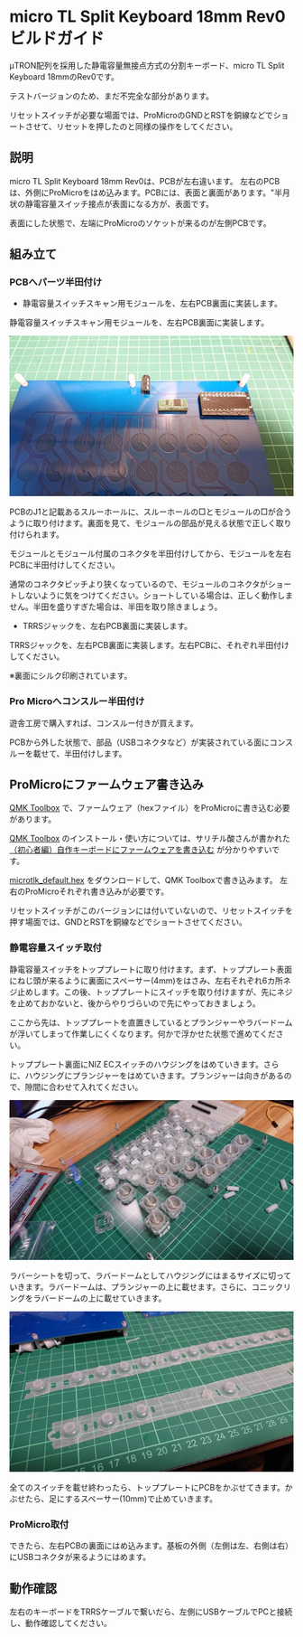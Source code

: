 # micro TL Split Keyboard 18mm Rev0ビルドガイド

μTRON配列を採用した静電容量無接点方式の分割キーボード、micro TL Split Keyboard 18mmのRev0です。

テストバージョンのため、まだ不完全な部分があります。

リセットスイッチが必要な場面では、ProMicroのGNDとRSTを銅線などでショートさせて、リセットを押したのと同様の操作をしてください。

## 説明
micro TL Split Keyboard 18mm Rev0は、PCBが左右違います。
左右のPCBは、外側にProMicroをはめ込みます。PCBには、表面と裏面があります。"半月状の静電容量スイッチ接点が表面になる方が、表面です。

表面にした状態で、左端にProMicroのソケットが来るのが左側PCBです。

## 組み立て
### PCBへパーツ半田付け

- 静電容量スイッチスキャン用モジュールを、左右PCB裏面に実装します。

静電容量スイッチスキャン用モジュールを、左右PCB裏面に実装します。

![PCB](./pcb.jpg)

PCBのJ1と記載あるスルーホールに、スルーホールの□とモジュールの□が合うように取り付けます。裏面を見て、モジュールの部品が見える状態で正しく取り付けられます。

モジュールとモジュール付属のコネクタを半田付けしてから、モジュールを左右PCBに半田付けしてください。

通常のコネクタピッチより狭くなっているので、モジュールのコネクタがショートしないように気をつけてください。ショートしている場合は、正しく動作しません。半田を盛りすぎた場合は、半田を取り除きましょう。

- TRRSジャックを、左右PCB裏面に実装します。

TRRSジャックを、左右PCB裏面に実装します。左右PCBに、それぞれ半田付けしてください。

※裏面にシルク印刷されています。


### Pro Microへコンスルー半田付け

遊舎工房で購入すれば、コンスルー付きが買えます。

PCBから外した状態で、部品（USBコネクタなど）が実装されている面にコンスルーを載せて、半田付けします。

## ProMicroにファームウェア書き込み
[QMK Toolbox](https://github.com/qmk/qmk_toolbox) で、ファームウェア（hexファイル）をProMicroに書き込む必要があります。

[QMK Toolbox](https://github.com/qmk/qmk_toolbox) のインストール・使い方については、サリチル酸さんが書かれた[（初心者編）自作キーボードにファームウェアを書き込む](https://salicylic-acid3.hatenablog.com/entry/qmk-toolbox) が分かりやすいです。

[microtlk_default.hex](https://github.com/satromi/microtlk18_rev0/blob/master/hex/microtlk_default.hex) をダウンロードして、QMK Toolboxで書き込みます。
左右のProMicroそれぞれ書き込みが必要です。

リセットスイッチがこのバージョンには付いていないので、リセットスイッチを押す場面では、GNDとRSTを銅線などでショートさせてください。

### 静電容量スイッチ取付

静電容量スイッチをトッププレートに取り付けます。まず、トッププレート表面にねじ頭が来るように裏面にスペーサー(4mm)をはさみ、左右それぞれ6カ所ネジ止めします。この後、トッププレートにスイッチを取り付けますが、先にネジを止めておかないと、後からやりづらいので先にやっておきましょう。

ここから先は、トッププレートを直置きしているとプランジャーやラバードームが浮いてしまって作業しにくくなります。何かで浮かせた状態で進めてください。

トッププレート裏面にNIZ ECスイッチのハウジングをはめていきます。さらに、ハウジングにプランジャーをはめていきます。プランジャーは向きがあるので、隙間に合わせて入れてください。

![スイッチ取付](./switch.jpg)

ラバーシートを切って、ラバードームとしてハウジングにはまるサイズに切っていきます。ラバードームは、プランジャーの上に載せます。さらに、コニックリングをラバードームの上に載せていきます。

![ラバードーム](./dome.jpg)

全てのスイッチを載せ終わったら、トッププレートにPCBをかぶせてきます。かぶせたら、足にするスペーサー(10mm)で止めていきます。


### ProMicro取付

できたら、左右PCBの裏面にはめ込みます。基板の外側（左側は左、右側は右）にUSBコネクタが来るようにはめます。


## 動作確認

左右のキーボードをTRRSケーブルで繋いだら、左側にUSBケーブルでPCと接続し、動作確認してください。
